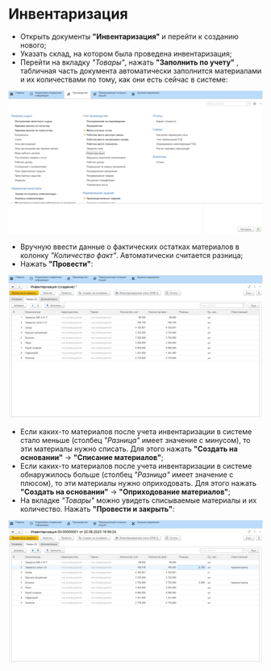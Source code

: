 # Инвентаризация

-   Открыть документы **"Инвентаризация"** и перейти к созданию нового;
-   Указать склад, на котором была проведена инвентаризация;
-   Перейти на вкладку *"Товары"*, нажать **"Заполнить по учету"** , табличная
    часть документа автоматически заполнится материалами и их
    количествами по тому, как они есть сейчас в системе:

![](Inventory.assets/1.gif)

-   Вручную ввести данные о фактических остатках материалов в колонку
    *"Количество факт"*. Автоматически считается разница;     
-   Нажать **"Провести"**:

![](Inventory.assets/2.gif)

-   Если каких-то материалов после учета инвентаризации в системе стало
    меньше (столбец *"Разница"* имеет значение с минусом), то эти
    материалы нужно списать. Для этого нажать **"Создать на основании"** -\>
    **"Списание материалов"**;
-   Если каких-то материалов после учета инвентаризации в системе обнаружилось
    больше (столбец *"Разница"* имеет значение с плюсом), то эти
    материалы нужно оприходовать. Для этого нажать **"Создать на основании"** -\>
    **"Оприходование материалов"**;
-   На вкладке *"Товары"* можно увидеть списываемые материалы и их
    количество. Нажать **"Провести и закрыть"**:  

![](Inventory.assets/3.gif)

